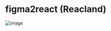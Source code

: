 # figma2react (Reacland)

![image](https://github.com/huynhdev24/figma2react/assets/124909303/1bcec873-501d-4023-9284-fcebec855ea2)
